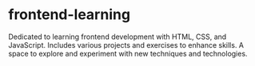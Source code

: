 # frontend-learning
Dedicated to learning frontend development with HTML, CSS, and JavaScript. Includes various projects and exercises to enhance skills. A space to explore and experiment with new techniques and technologies.
